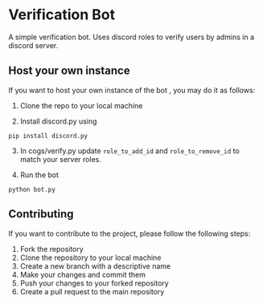 # Verification Bot

A simple verification bot. Uses discord roles to verify users by admins in a discord server.

## Host your own instance
If you want to host your own instance of the bot , you may do it as follows:
1. Clone the repo to your local machine

2. Install discord.py using
```
pip install discord.py
```
3. In cogs/verify.py update `role_to_add_id` and `role_to_remove_id` to match your server roles. 

4. Run the bot
```
python bot.py
```
## Contributing
If you want to contribute to the project, please follow the following steps:
1. Fork the repository
2. Clone the repository to your local machine
3. Create a new branch with a descriptive name
4. Make your changes and commit them
5. Push your changes to your forked repository
6. Create a pull request to the main repository

